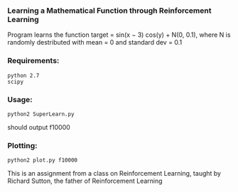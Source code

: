 ### Learning a Mathematical Function through Reinforcement Learning


Program learns the function target = sin(x − 3) cos(y) + N(0, 0.1), where N is randomly destributed with mean = 0 and standard dev = 0.1

### Requirements:
```
python 2.7
scipy
```

### Usage:
```
python2 SuperLearn.py
```
should output f10000

### Plotting:
```
python2 plot.py f10000
```


This is an assignment from a class on Reinforcement Learning, taught by Richard Sutton, the father of Reinforcement Learning
